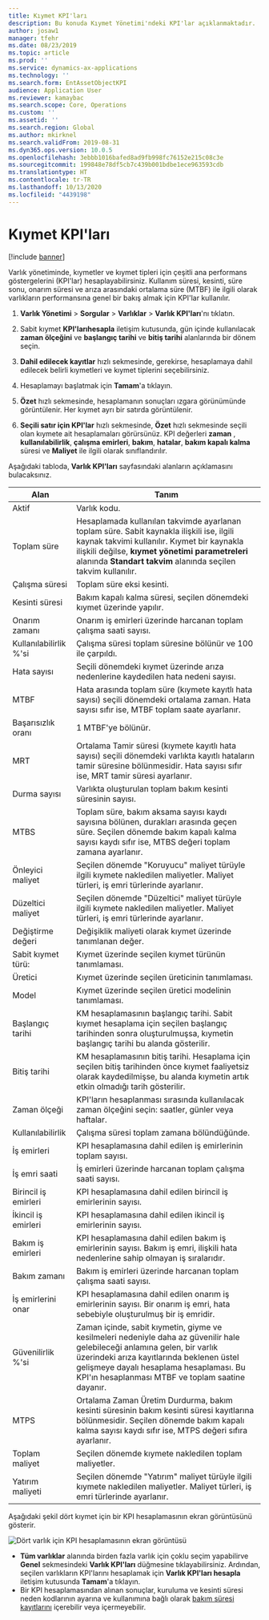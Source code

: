 ```yaml
---
title: Kıymet KPI'ları
description: Bu konuda Kıymet Yönetimi'ndeki KPI'lar açıklanmaktadır.
author: josaw1
manager: tfehr
ms.date: 08/23/2019
ms.topic: article
ms.prod: ''
ms.service: dynamics-ax-applications
ms.technology: ''
ms.search.form: EntAssetObjectKPI
audience: Application User
ms.reviewer: kamaybac
ms.search.scope: Core, Operations
ms.custom: ''
ms.assetid: ''
ms.search.region: Global
ms.author: mkirknel
ms.search.validFrom: 2019-08-31
ms.dyn365.ops.version: 10.0.5
ms.openlocfilehash: 3ebbb1016bafed8ad9fb998fc76152e215c08c3e
ms.sourcegitcommit: 199848e78df5cb7c439b001bdbe1ece963593cdb
ms.translationtype: HT
ms.contentlocale: tr-TR
ms.lasthandoff: 10/13/2020
ms.locfileid: "4439198"
---
```

# <a name="asset-kpis"></a>Kıymet KPI'ları

[!include [banner](../../includes/banner.md)]

 

Varlık yönetiminde, kıymetler ve kıymet tipleri için çeşitli ana performans göstergelerini (KPI'lar) hesaplayabilirsiniz. Kullanım süresi, kesinti, süre sonu, onarım süresi ve arıza arasındaki ortalama süre (MTBF) ile ilgili olarak varlıkların performansına genel bir bakış almak için KPI'lar kullanılır.

1. **Varlık Yönetimi** > **Sorgular** > **Varlıklar** > **Varlık KPI'ları**'nı tıklatın.

2. Sabit kıymet **KPI'larıhesapla** iletişim kutusunda, gün içinde kullanılacak **zaman ölçeğini** ve **başlangıç tarihi** ve **bitiş tarihi** alanlarında bir dönem seçin. 

3. **Dahil edilecek kayıtlar** hızlı sekmesinde, gerekirse, hesaplamaya dahil edilecek belirli kıymetleri ve kıymet tiplerini seçebilirsiniz.

4. Hesaplamayı başlatmak için **Tamam**'a tıklayın.

5. **Özet** hızlı sekmesinde, hesaplamanın sonuçları ızgara görünümünde görüntülenir. Her kıymet ayrı bir satırda görüntülenir.

6. **Seçili satır için KPI'lar** hızlı sekmesinde, **Özet** hızlı sekmesinde seçili olan kıymete ait hesaplamaları görürsünüz. KPI değerleri **zaman** , **kullanılabilirlik**, **çalışma emirleri**, **bakım**, **hatalar**, **bakım kapalı kalma** süresi ve **Maliyet** ile ilgili olarak sınıflandırılır.

Aşağıdaki tabloda, **Varlık KPI'ları** sayfasındaki alanların açıklamasını bulacaksınız.

| Alan                   | Tanım                                                                                                                                                                                                                                                                                           |
|-------------------------|-------------------------------------------------------------------------------------------------------------------------------------------------------------------------------------------------------------------------------------------------------------------------------------------------------|
| Aktif                   | Varlık kodu.                                                                                                                                                                                                                                                                                             |
| Toplam süre              | Hesaplamada kullanılan takvimde ayarlanan toplam süre. Sabit kaynakla ilişkili ise, ilgili kaynak takvimi kullanılır. Kıymet bir kaynakla ilişkili değilse, **kıymet yönetimi parametreleri** alanında **Standart takvim** alanında seçilen takvim kullanılır. |
| Çalışma süresi                  | Toplam süre eksi kesinti.                                                                                                                                                                                                                                                                            |
| Kesinti süresi                | Bakım kapalı kalma süresi, seçilen dönemdeki kıymet üzerinde yapılır.                                                                                                                                                                                                                              |
| Onarım zamanı             | Onarım iş emirleri üzerinde harcanan toplam çalışma saati sayısı.                                                                                                                                                                                                                                            |
| Kullanılabilirlik %'si          | Çalışma süresi toplam süresine bölünür ve 100 ile çarpıldı.                                                                                                                                                                                                                                                   |
| Hata sayısı        | Seçili dönemdeki kıymet üzerinde arıza nedenlerine kaydedilen hata nedeni sayısı.                                                                                                                                                                                                             |
| MTBF                    | Hata arasında toplam süre (kıymete kayıtlı hata sayısı) seçili dönemdeki ortalama zaman. Hata sayısı sıfır ise, MTBF toplam saate ayarlanır.                                                                                                                   |
| Başarısızlık oranı               | 1 MTBF'ye bölünür.                                                                                                                                                                                                                                                                                    |
| MRT                     | Ortalama Tamir süresi (kıymete kayıtlı hata sayısı) seçili dönemdeki varlıkta kayıtlı hataların tamir süresine bölünmesidir. Hata sayısı sıfır ise, MRT tamir süresi ayarlanır.                                                                                                                           |
| Durma sayısı         | Varlıkta oluşturulan toplam bakım kesinti süresinin sayısı.                                                                                                                                                                                                                                     |
| MTBS                    | Toplam süre, bakım aksama sayısı kaydı sayısına bölünen, durakları arasında geçen süre. Seçilen dönemde bakım kapalı kalma sayısı kaydı sıfır ise, MTBS değeri toplam zamana ayarlanır.                                                                                      |
| Önleyici maliyet         | Seçilen dönemde "Koruyucu" maliyet türüyle ilgili kıymete nakledilen maliyetler. Maliyet türleri, iş emri türlerinde ayarlanır.                                                                                                                                                                       |
| Düzeltici maliyet         | Seçilen dönemde "Düzeltici" maliyet türüyle ilgili kıymete nakledilen maliyetler. Maliyet türleri, iş emri türlerinde ayarlanır.                                                                                                                                                                       |
| Değiştirme değeri       | Değişiklik maliyeti olarak kıymet üzerinde tanımlanan değer.                                                                                                                                                                                                                                                  |
| Sabit kıymet türü:             | Kıymet üzerinde seçilen kıymet türünün tanımlaması.                                                                                                                                                                                                                                             |
| Üretici           | Kıymet üzerinde seçilen üreticinin tanımlaması.                                                                                                                                                                                                                                                 |
| Model                   | Kıymet üzerinde seçilen üretici modelinin tanımlaması.                                                                                                                                                                                                                                           |
| Başlangıç tarihi               | KM hesaplamasının başlangıç tarihi. Sabit kıymet hesaplama için seçilen başlangıç tarihinden sonra oluşturulmuşsa, kıymetin başlangıç tarihi bu alanda gösterilir.                                                                                                                                  |
| Bitiş tarihi                 | KM hesaplamasının bitiş tarihi. Hesaplama için seçilen bitiş tarihinden önce kıymet faaliyetsiz olarak kaydedilmişse, bu alanda kıymetin artık etkin olmadığı tarih gösterilir.                                                                                               |
| Zaman ölçeği              | KPI'ların hesaplanması sırasında kullanılacak zaman ölçeğini seçin: saatler, günler veya haftalar.                                                                                                                                                                                                            |
| Kullanılabilirlik            | Çalışma süresi toplam zamana bölündüğünde.                                                                                                                                                                                                                                                                         |
| İş emirleri             | KPI hesaplamasına dahil edilen iş emirlerinin toplam sayısı.                                                                                                                                                                                                                                          |
| İş emri saati         | İş emirleri üzerinde harcanan toplam çalışma saati sayısı.                                                                                                                                                                                                                                               |
| Birincil iş emirleri     | KPI hesaplamasına dahil edilen birincil iş emirlerinin sayısı.                                                                                                                                                                                                                                        |
| İkincil iş emirleri   | KPI hesaplamasına dahil edilen ikincil iş emirlerinin sayısı.                                                                                                                                                                                                                                      |
| Bakım iş emirleri | KPI hesaplamasına dahil edilen bakım iş emirlerinin sayısı. Bakım iş emri, ilişkili hata nedenlerine sahip olmayan iş sıralarıdır.                                                                                                                                                             |
| Bakım zamanı        | Bakım iş emirleri üzerinde harcanan toplam çalışma saati sayısı.                                                                                                                                                                                                                                       |
| İş emirlerini onar      | KPI hesaplamasına dahil edilen onarım iş emirlerinin sayısı. Bir onarım iş emri, hata sebebiyle oluşturulmuş bir iş emridir.                                                                                                                                                                        |
| Güvenilirlik %'si           | Zaman içinde, sabit kıymetin, giyme ve kesilmeleri nedeniyle daha az güvenilir hale gelebileceği anlamına gelen, bir varlık üzerindeki arıza kayıtlarında beklenen üstel gelişmeye dayalı hesaplama hesaplaması. Bu KPI'ın hesaplanması MTBF ve toplam saatine dayanır.                                                            |
| MTPS                    | Ortalama Zaman Üretim Durdurma, bakım kesinti süresinin bakım kesinti süresi kayıtlarına bölünmesidir. Seçilen dönemde bakım kapalı kalma sayısı kaydı sıfır ise, MTPS değeri sıfıra ayarlanır.                                                                               |
| Toplam maliyet              | Seçilen dönemde kıymete nakledilen toplam maliyetler.                                                                                                                                                                                                                                              |
| Yatırım maliyeti         | Seçilen dönemde "Yatırım" maliyet türüyle ilgili kıymete nakledilen maliyetler. Maliyet türleri, iş emri türlerinde ayarlanır.                                                                                                                                                                       |

Aşağıdaki şekil dört kıymet için bir KPI hesaplamasının ekran görüntüsünü gösterir.

![Dört varlık için KPI hesaplamasının ekran görüntüsü](media/11-controlling-and-reporting.png)

- **Tüm varlıklar** alanında birden fazla varlık için çoklu seçim yapabilirve **Genel** sekmesindeki **Varlık KPI'ları** düğmesine tıklayabilirsiniz. Ardından, seçilen varlıkların KPI'larını hesaplamak için **Varlık KPI'ları hesapla** iletişim kutusunda **Tamam**'a tıklayın.  
- Bir KPI hesaplamasından alınan sonuçlar, kuruluma ve kesinti süresi neden kodlarının ayarına ve kullanımına bağlı olarak [bakım süresi kayıtlarını](../work-orders/maintenance-downtime.md) içerebilir veya içermeyebilir. 

